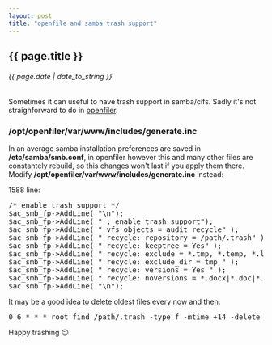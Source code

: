 ```yaml
---
layout: post
title: "openfile and samba trash support"
---
```


## {{ page.title }}

###### {{ page.date | date_to_string }}

Sometimes it can useful to have trash support in samba/cifs. Sadly it's not straighforward to do in [openfiler](http://www.openfiler.com/).

### /opt/openfiler/var/www/includes/generate.inc

In an average samba installation preferences are saved in **/etc/samba/smb.conf**, in openfiler however this and many other files are constantely rebuild, so this changes won't last if you apply them there. Modify **/opt/openfiler/var/www/includes/generate.inc** instead:

1588 line:
 
<pre>
/* enable trash support */
$ac_smb_fp-&gt;AddLine( "\n");
$ac_smb_fp-&gt;AddLine( " ; enable trash support");
$ac_smb_fp-&gt;AddLine( " vfs objects = audit recycle" );
$ac_smb_fp-&gt;AddLine( " recycle: repository = /path/.trash" );
$ac_smb_fp-&gt;AddLine( " recycle: keeptree = Yes" );
$ac_smb_fp-&gt;AddLine( " recycle: exclude = *.tmp, *.temp, *.log, *.ldb" );
$ac_smb_fp-&gt;AddLine( " recycle: exclude_dir = tmp " );
$ac_smb_fp-&gt;AddLine( " recycle: versions = Yes " );
$ac_smb_fp-&gt;AddLine( " recycle: noversions = *.docx|*.doc|*.xls|*xlsx|*.ppt|*.odt" );
$ac_smb_fp-&gt;AddLine( "\n");
</pre>

It may be a good idea to delete oldest files every now and then:

<pre>
0 6 * * * root find /path/.trash -type f -mtime +14 -delete &gt; /dev/null
</pre>

Happy trashing &#128521;
